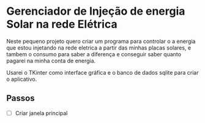 # Gerenciador de Injeção de energia Solar na rede Elétrica

Neste pequeno projeto quero criar um programa para controlar o a energia que estou injetando na rede eletrica a partir das minhas placas solares, e tambem o consumo para saber a diferença e conseguir saber quanto pagarei na minha conta de energia.

Usarei o TKinter como interface gráfica e o banco de dados sqlite para criar o aplicativo.

## Passos

- [ ] Criar janela principal